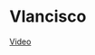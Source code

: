 # Vlancisco

<a href="https://github.com/shanmathiArumugam/Vlancisco/assets/139317684/57dfac0d-69d5-43e0-bc35-f883a90f5694">Video</a>
